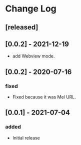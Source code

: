 # Change Log

## [released]

## [0.0.2] - 2021-12-19
- add Webview mode.

## [0.0.2] - 2020-07-16

### fixed
- Fixed because it was Mel URL.

## [0.0.1] - 2021-07-04

### added
- Initial release